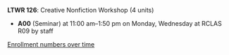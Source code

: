 **LTWR 126**: Creative Nonfiction Workshop (4 units)

- **A00** (Seminar) at 11:00 am–1:50 pm on Monday, Wednesday at RCLAS R09 by staff

[Enrollment numbers over time](./LTWR126.tsv)

